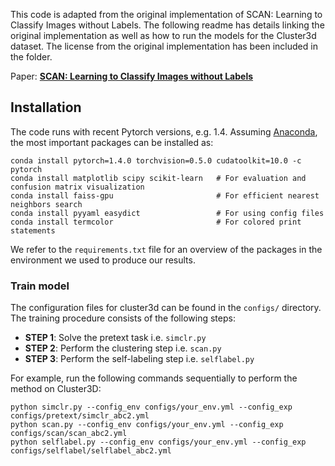 This code is adapted from the original implementation of SCAN: Learning to Classify Images without Labels. The following readme has details linking the original implementation as well as how to run the models for the Cluster3d dataset. The license from the original implementation has been included in the folder.


Paper: [**SCAN: Learning to Classify Images without Labels**](https://arxiv.org/pdf/2005.12320.pdf)


## Installation
The code runs with recent Pytorch versions, e.g. 1.4. 
Assuming [Anaconda](https://docs.anaconda.com/anaconda/install/), the most important packages can be installed as:
```shell
conda install pytorch=1.4.0 torchvision=0.5.0 cudatoolkit=10.0 -c pytorch
conda install matplotlib scipy scikit-learn   # For evaluation and confusion matrix visualization
conda install faiss-gpu                       # For efficient nearest neighbors search 
conda install pyyaml easydict                 # For using config files
conda install termcolor                       # For colored print statements
```
We refer to the `requirements.txt` file for an overview of the packages in the environment we used to produce our results.


### Train model
The configuration files for cluster3d can be found in the `configs/` directory. The training procedure consists of the following steps:
- __STEP 1__: Solve the pretext task i.e. `simclr.py`
- __STEP 2__: Perform the clustering step i.e. `scan.py`
- __STEP 3__: Perform the self-labeling step i.e. `selflabel.py`

For example, run the following commands sequentially to perform the method on Cluster3D:
```shell
python simclr.py --config_env configs/your_env.yml --config_exp configs/pretext/simclr_abc2.yml
python scan.py --config_env configs/your_env.yml --config_exp configs/scan/scan_abc2.yml
python selflabel.py --config_env configs/your_env.yml --config_exp configs/selflabel/selflabel_abc2.yml
```

